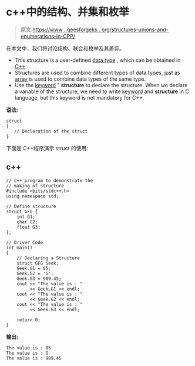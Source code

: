 # c++中的结构、并集和枚举

> 原文:[https://www . geesforgeks . org/structures-unions-and-enumerations-in-CPP/](https://www.geeksforgeeks.org/structures-unions-and-enumerations-in-cpp/)

在本文中，我们将讨论结构、联合和枚举及其差异。

*   This structure is a user-defined [data type](https://www.geeksforgeeks.org/c-data-types/) , which can be obtained in [C++](https://www.geeksforgeeks.org/c-plus-plus/).
*   Structures are used to combine different types of data types, just as [array](https://www.geeksforgeeks.org/array-data-structure/) is used to combine data types of the same type.
*   Use the [keyword](https://www.geeksforgeeks.org/variables-and-keywords-in-c/) " **structure** to declare the structure. When we declare a variable of the structure, we need to write [keyword](https://www.geeksforgeeks.org/variables-and-keywords-in-c/) and **structure** in C language, but this keyword is not mandatory for C++.

**语法:**

```
struct 
{
   // Declaration of the struct
}
```

下面是 C++程序演示 struct 的使用:

## c++

```
// C++ program to demonstrate the
// making of structure
#include <bits/stdc++.h>
using namespace std;

// Define structure
struct GFG {
    int G1;
    char G2;
    float G3;
};

// Driver Code
int main()
{
    // Declaring a Structure
    struct GFG Geek;
    Geek.G1 = 85;
    Geek.G2 = 'G';
    Geek.G3 = 989.45;
    cout << "The value is : "
         << Geek.G1 << endl;
    cout << "The value is : "
         << Geek.G2 << endl;
    cout << "The value is : "
         << Geek.G3 << endl;

    return 0;
}
```

**输出:**

```
The value is : 85
The value is : G
The value is : 989.45
```